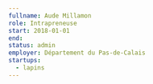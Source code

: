 ```yaml
---
fullname: Aude Millamon
role: Intrapreneuse
start: 2018-01-01
end:
status: admin
employer: Département du Pas-de-Calais
startups:
  - lapins
---
```

